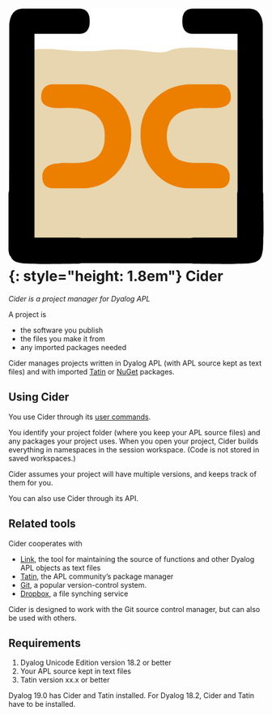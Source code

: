 # ![Cider logo](img/cider-logo.png){: style="height: 1.8em"} Cider

_Cider is a project manager for Dyalog APL_

A project is

-   the software you publish
-   the files you make it from
-   any imported packages needed

Cider manages projects written in Dyalog APL (with APL source kept as text files) and with imported [Tatin](https://tatin.dev) or [NuGet](https://learn.microsoft.com/en-us/nuget/what-is-nuget) packages.


## Using Cider

You use Cider through its [user commands](user-commands.md).

You identify your project folder (where you keep your APL source files) and any packages your project uses. When you open your project, Cider builds everything in namespaces in the session workspace.
(Code is not stored in saved workspaces.)

Cider assumes your project will have multiple versions, and keeps track of them for you.

You can also use Cider through its API.


## Related tools

Cider cooperates with

-    [Link](https://dyalog.github.io/link), the tool for maintaining the source of functions and other Dyalog APL objects as text files
-    [Tatin](https://tatin.dev), the APL community’s package manager
-    [Git](https://git-scm.com), a popular version-control system. 
-    [Dropbox](https://dropbox.com), a file synching service

Cider is designed to work with the Git source control manager, but can also be used with others.


## Requirements

1.  Dyalog Unicode Edition version 18.2 or better
1.  Your APL source kept in text files
1.  Tatin version xx.x or better

Dyalog 19.0 has Cider and Tatin installed.
For Dyalog 18.2, Cider and Tatin have to be installed.

